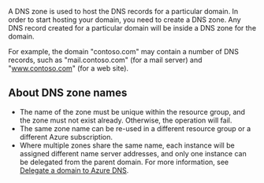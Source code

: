 A DNS zone is used to host the DNS records for a particular domain. In order to start hosting your domain, you need to create a DNS zone. Any DNS record created for a particular domain will be inside a DNS zone for the domain.

For example, the domain "contoso.com" may contain a number of DNS records, such as "mail.contoso.com" (for a mail server) and "www.contoso.com" (for a web site).

## <a name="names"></a>About DNS zone names
* The name of the zone must be unique within the resource group, and the zone must not exist already. Otherwise, the operation will fail.
* The same zone name can be re-used in a different resource group or a different Azure subscription.
* Where multiple zones share the same name, each instance will be assigned different name server addresses, and only one instance can be delegated from the parent domain. For more information, see [Delegate a domain to Azure DNS](../articles/dns/dns-domain-delegation.md).
